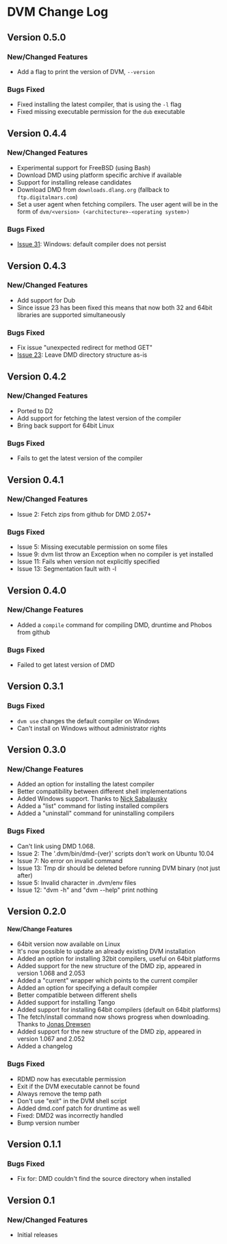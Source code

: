 # DVM Change Log

## Version 0.5.0

### New/Changed Features
* Add a flag to print the version of DVM, `--version`

### Bugs Fixed
* Fixed installing the latest compiler, that is using the `-l` flag
* Fixed missing executable permission for the `dub` executable

## Version 0.4.4
### New/Changed Features
* Experimental support for FreeBSD (using Bash)
* Download DMD using platform specific archive if available
* Support for installing release candidates
* Download DMD from `downloads.dlang.org` (fallback to `ftp.digitalmars.com`)
* Set a user agent when fetching compilers. The user agent will be in the form
of `dvm/<version> (<architecture>-<operating system>)`

### Bugs Fixed
* [Issue 31](https://github.com/jacob-carlborg/dvm/issues/31): Windows: default compiler does not persist

## Version 0.4.3
### New/Changed Features
* Add support for Dub
* Since issue 23 has been fixed this means that now both 32 and 64bit
libraries are supported simultaneously

### Bugs Fixed
* Fix issue "unexpected redirect for method GET"
* [Issue 23](https://github.com/jacob-carlborg/dvm/issues/23): Leave DMD directory structure as-is

## Version 0.4.2
### New/Changed Features
* Ported to D2
* Add support for fetching the latest version of the compiler
* Bring back support for 64bit Linux

### Bugs Fixed
* Fails to get the latest version of the compiler

## Version 0.4.1
### New/Changed Features
* Issue 2: Fetch zips from github for DMD 2.057+

### Bugs Fixed
* Issue 5: Missing executable permission on some files
* Issue 9: dvm list throw an Exception when no compiler is yet installed
* Issue 11: Fails when version not explicitly specified
* Issue 13: Segmentation fault with -l

## Version 0.4.0
### New/Change Features
* Added a `compile` command for compiling DMD, druntime and Phobos from github

### Bugs Fixed
* Failed to get latest version of DMD

## Version 0.3.1
### Bugs Fixed
* `dvm use` changes the default compiler on Windows
* Can't install on Windows without administrator rights

## Version 0.3.0
### New/Change Features
* Added an option for installing the latest compiler
* Better compatibility between different shell implementations
* Added Windows support. Thanks to [Nick Sabalausky](https://github.com/Abscissa)
* Added a "list" command for listing installed compilers
* Added a "uninstall" command for uninstalling compilers

### Bugs Fixed
* Can't link using DMD 1.068.
* Issue 2: The '.dvm/bin/dmd-{ver}' scripts don't work on Ubuntu 10.04
* Issue 7: No error on invalid command
* Issue 13: Tmp dir should be deleted before running DVM binary (not just after)
* Issue 5: Invalid character in .dvm/env files
* Issue 12: "dvm -h" and "dvm --help" print nothing

## Version 0.2.0
#### New/Change Features
* 64bit version now available on Linux
* It's now possible to update an already existing DVM installation
* Added an option for installing 32bit compilers, useful on 64bit platforms
* Added support for the new structure of the DMD zip, appeared in version 1.068 and 2.053
* Added a "current" wrapper which points to the current compiler
* Added an option for specifying a default compiler
* Better compatible between different shells
* Added support for installing Tango
* Added support for installing 64bit compilers (default on 64bit platforms)
* The fetch/install command now shows progress when downloading. Thanks to [Jonas Drewsen](https://github.com/jcd)
* Added support for the new structure of the DMD zip, appeared in version 1.067 and 2.052
* Added a changelog

### Bugs Fixed
* RDMD now has executable permission
* Exit if the DVM executable cannot be found
* Always remove the temp path
* Don't use "exit" in the DVM shell script
* Added dmd.conf patch for druntime as well
* Fixed: DMD2 was incorrectly handled
* Bump version number

## Version 0.1.1
### Bugs Fixed
* Fix for: DMD couldn't find the source directory when installed

## Version 0.1
### New/Changed Features
* Initial releases
